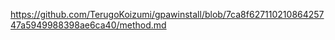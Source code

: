 https://github.com/TerugoKoizumi/gpawinstall/blob/7ca8f62711021086425747a5949988398ae6ca40/method.md